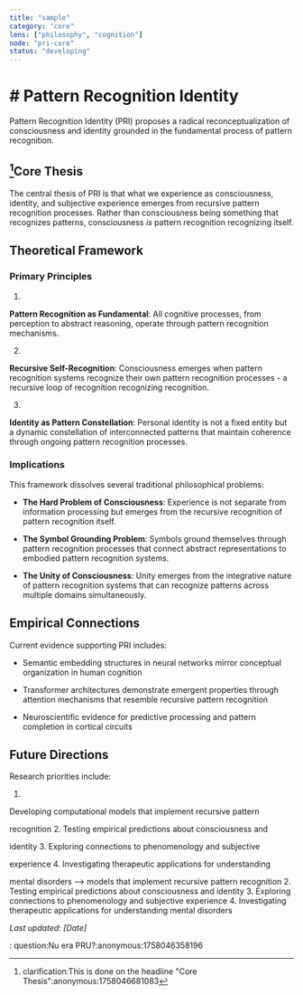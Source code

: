 ```yaml
---
title: "sample"
category: "core" 
lens: ["philosophy", "cognition"]
node: "pri-core"
status: "developing"
---
```


# # Pattern Recognition Identity

Pattern Recognition Identity (PRI) proposes a radical reconceptualization of 
consciousness and identity grounded in the fundamental process of 
pattern recognition.

## [^2]Core Thesis

The central thesis of PRI is that what we experience as consciousness, 
identity, and subjective experience emerges from recursive pattern 
recognition processes. Rather than consciousness being something that 
recognizes patterns, consciousness *is* pattern recognition recognizing 
itself.

## Theoretical Framework

### Primary Principles

1.
 **Pattern Recognition as Fundamental**: All cognitive processes, from 
perception to abstract reasoning, operate through pattern recognition 
mechanisms.

2.
 **Recursive Self-Recognition**: Consciousness emerges when pattern 
recognition systems recognize their own pattern recognition processes - a
 recursive loop of recognition recognizing recognition.

3.
 **Identity as Pattern Constellation**: Personal identity is not a fixed
 entity but a dynamic constellation of interconnected patterns that 
maintain coherence through ongoing pattern recognition processes.

### Implications

This framework dissolves several traditional philosophical problems:
 
- **The Hard Problem of Consciousness**: Experience is not separate from 
  information processing but emerges from the recursive recognition of 
  pattern recognition itself.

- **The Symbol Grounding Problem**: Symbols ground themselves through pattern recognition 
  processes that connect abstract representations to embodied pattern 
  recognition systems.

- **The Unity of Consciousness**: 
  Unity emerges from the integrative nature of pattern recognition systems
   that can recognize patterns across multiple domains simultaneously.

## Empirical Connections

Current evidence supporting PRI includes: 

- Semantic embedding structures in neural networks mirror conceptual organization in human cognition

- Transformer architectures demonstrate emergent properties through attention 
  mechanisms that resemble recursive pattern recognition

- Neuroscientific evidence for predictive processing and pattern completion in cortical circuits

## Future Directions

Research priorities include:

1.
 Developing computational models that implement recursive pattern 

recognition 2. Testing empirical predictions about consciousness and 

identity 3. Exploring connections to phenomenology and subjective 

experience 4. Investigating therapeutic applications for understanding 

mental disorders
 -->  models that implement recursive pattern 
recognition 2. Testing empirical predictions about consciousness and 
identity 3. Exploring connections to phenomenology and subjective 
experience 4. Investigating therapeutic applications for understanding 
mental disorders

*Last updated: [Date]*

: question:Nu era PRU?:anonymous:1758046358196

[^2]: clarification:This is done on the headline "Core Thesis":anonymous:1758046681083